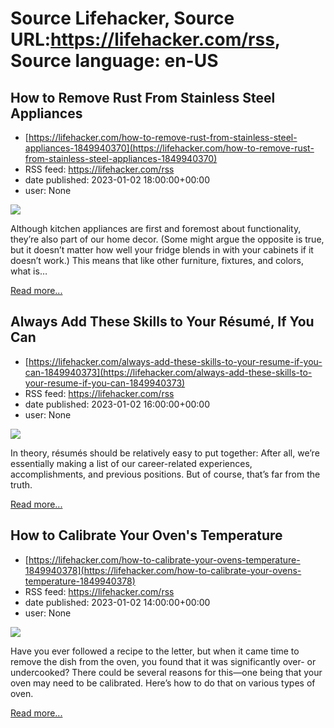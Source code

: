# Source Lifehacker, Source URL:https://lifehacker.com/rss, Source language: en-US

## How to Remove Rust From Stainless Steel Appliances
 - [https://lifehacker.com/how-to-remove-rust-from-stainless-steel-appliances-1849940370](https://lifehacker.com/how-to-remove-rust-from-stainless-steel-appliances-1849940370)
 - RSS feed: https://lifehacker.com/rss
 - date published: 2023-01-02 18:00:00+00:00
 - user: None

<img src="https://i.kinja-img.com/gawker-media/image/upload/s---aV-55n_--/c_fit,fl_progressive,q_80,w_636/7f9a40d51435f51b086d16fd09d29f31.jpg" /><p>Although kitchen appliances are first and foremost about functionality, they’re also part of our home decor. (Some might argue the opposite is true, but it doesn’t matter how well your fridge blends in with your cabinets if it doesn’t work.) This means that like other furniture, fixtures, and colors, what is…</p><p><a href="https://lifehacker.com/how-to-remove-rust-from-stainless-steel-appliances-1849940370">Read more...</a></p>

## Always Add These Skills to Your Résumé, If You Can
 - [https://lifehacker.com/always-add-these-skills-to-your-resume-if-you-can-1849940373](https://lifehacker.com/always-add-these-skills-to-your-resume-if-you-can-1849940373)
 - RSS feed: https://lifehacker.com/rss
 - date published: 2023-01-02 16:00:00+00:00
 - user: None

<img src="https://i.kinja-img.com/gawker-media/image/upload/s--exBwn0V8--/c_fit,fl_progressive,q_80,w_636/d23dd8530229322cdac320b4d5c8e0ab.jpg" /><p>In theory, résumés should be relatively easy to put together: After all, we’re essentially making a list of our career-related experiences, accomplishments, and previous positions. But of course, that’s far from the truth. </p><p><a href="https://lifehacker.com/always-add-these-skills-to-your-resume-if-you-can-1849940373">Read more...</a></p>

## How to Calibrate Your Oven's Temperature
 - [https://lifehacker.com/how-to-calibrate-your-ovens-temperature-1849940378](https://lifehacker.com/how-to-calibrate-your-ovens-temperature-1849940378)
 - RSS feed: https://lifehacker.com/rss
 - date published: 2023-01-02 14:00:00+00:00
 - user: None

<img src="https://i.kinja-img.com/gawker-media/image/upload/s--DADbjnn9--/c_fit,fl_progressive,q_80,w_636/a1363bcadb170642f863d98ddf6671de.jpg" /><p>Have you ever followed a recipe to the letter, but when it came time to remove the dish from the oven, you found that it was significantly over- or undercooked? There could be several reasons for this—one being that your oven may need to be calibrated. Here’s how to do that on various types of oven.</p><p><a href="https://lifehacker.com/how-to-calibrate-your-ovens-temperature-1849940378">Read more...</a></p>
